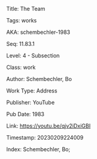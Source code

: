 Title:  The Team

Tags:   works

AKA:    schembechler-1983

Seq:    11.83.1

Level:  4 - Subsection

Class:  work

Author: Schembechler, Bo

Work Type: Address

Publisher: YouTube

Pub Date: 1983

Link:   https://youtu.be/qjv2iDxiGBI

Timestamp: 20230209224009

Index:  Schembechler, Bo; 
